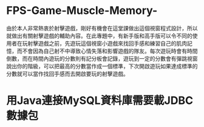 # FPS-Game-Muscle-Memory-
由於本人非常熱衷於射擊遊戲，剛好有機會在這堂課做出這個視窗程式設計，所以就做出有關射擊遊戲的輔助內容。在此專題中，有新手版和高手版可以令不同的使用者在玩射擊遊戲之前，先遊玩這個視窗小遊戲來找回手感和練習自己的肌肉記憶，而不會因為自己射不中導致心情失落和影響遊戲的隊友。每次遊玩時會有時間倒數，而在時間內遊玩的分數則有記分板會記錄，遊玩到一定的分數會有彈跳視窗說出你的階級，可以把最高的分數當作成一個標準，下次開啟遊玩如果達成標準的分數就可以當作找回手感而去開啟要玩的射擊遊戲。


# 用Java連接MySQL資料庫需要載JDBC數據包
